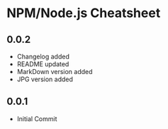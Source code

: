 # NPM/Node.js Cheatsheet

## 0.0.2
* Changelog added
* README updated
* MarkDown version added
* JPG version added

## 0.0.1
* Initial Commit